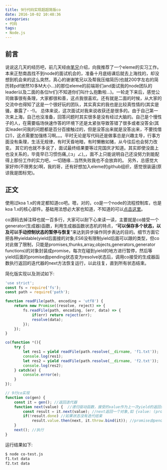 ```yaml
---
title: 9行代码实现超超简版co
date: 2016-10-02 10:48:36
categories: 
- 代码
tags: 
- Node.js 
---
```


## **前言**
说说这几天的经历吧，前几天经由[笔兄](https://musclejack.github.io/)介绍，向我推荐了一个eleme的实习工作。本来正愁南昌找不到node的面试机会的，准备十月底结课后就去上海找的，却没想到机会来的这么突然，真心的谢谢笔兄以及帮我压缩简历(也就200字左右的简历转pdf居然10多M大小...)的那位eleme的前端哥们and面试我的node团队的leader以及二面的各位hr们(不知道你们叫什么抱歉啦...)。一轮走下来后，感觉公司做事很有条理，大家都很和善，这点我很喜欢。还有就是二面的时候，从大家的交流中也得知了这是一个很好玩的团队，其实真实的我也是比较真性情的(其实是骚，暴露了- -!)。
总体来说，这次面试对我来说收获还是很多的。由于自己第一次来上海，自己也没准备，回答问题时其实很多是没有经过大脑的。自己是个慢性子的人，在需要临场快速作答的环境下还是太紧张导致答错了很多或者没答全(其实leader问我的问题都是百分百接触过的，但是没答出来就是没答出来，不要找借口!)，这点需要加强练习啊。。。平时无论是写代码还是做事总是兴趣主导，行事方面没有条理，生活无规律，有时天昏地暗，有时懒散如猪，从今往后也会努力改变。
其它的也就不多说了，面试最终结果要等过完国庆才知道。其实即使没面上也没关系的，毕竟早已习惯伤痛_(:з」∠)_，面不上只能说明自己还没努力到能配得上那份工作的实力吧，一切随缘...当然失败我也不会放弃的。
另外，总感觉大家好帅(不限男女)啊，我的哥，还有好想加入eleme的github组织，感觉很装逼(原谅我是图标党)。

<!--more-->
## **正文**

使用过koa 1.x的肯定都知道co吧。嗯，对的，co是一个node的流程控制库，也是koa 1.x的核心部件。基础用法想必大家也知道，不知道的可以[点击这里](https://github.com/tj/co)。

co源码去掉注释也就一百多行，大家可以耐下心来读一读，主要就是co接受一个generator(生成器)函数，利用生成器函数状态机的特点，“**可以保存多个状态，以及可以手动控制状态的暂停与恢复**”来达到异步操作同步表达的目的。细节方面它把各种yieldable(yield后面接的对象;ES6没有限制yield后面可以跟的类型，但co对此做了限制，只能是promises,thunks,array,objects,generators,generator functions)的对象封装成promise，每次在碰到yield的地方进行暂停，然后等yield后面的promise由pending状态变为resolve状态后，调用co接受的生成器函数执行返回的迭代器的next方法恢复运行，以此往复，直到所有状态结束。

简化版实现以及测试如下:
```js
'use strict';
const fs = require('fs');
const path = require('path');

function readFile(path, encoding = 'utf8') {
	return new Promise((resolve, reject) => {
		fs.readFile(path, encoding, (err, data) => {
			if(err) return reject(err);
			resolve(data);
		});
	});
}

co(function *(){
	try {
		let res1 = yield readFile(path.resolve(__dirname, 'f1.txt'));
		console.log(res1);
		let res2 = yield readFile(path.resolve(__dirname, 'f2.txt'));
		console.log(res2);
	} catch(e) {
		console.error(e);
	}
});

// 9行co实现
function co(gen) {
	const it = gen(); //返回迭代器
	function next(value) {	//递归驱动函数，接受的value作为上一次yield的返回值
		const result = it.next(value); //next返回一个对象,如 {value: (promise|undefined), done: (false|true)}  前一次的yield的返回值，需要通过下一个it.next传参返回
		if(!result.done) //如果状态没有迭代结束
			result.value.then(next, it.throw.bind(it));	//promise由pending转resolve时继续递归执行，reject时抛出异常
	}
	next(); //执行
}
```

运行结果如下:

```bash
$ node co-test.js
f1.txt data
f2.txt data
```